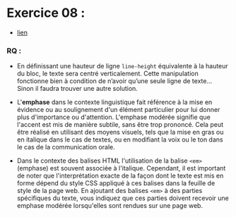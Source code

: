 # Exercice 08 :


- [lien](https://juliencrego.com/exercices/css-mise-en-forme-01/#avant-de-commencer-lexercice-1)

### RQ :

- En définissant une hauteur de ligne `line-height` équivalente à la hauteur du bloc, le texte sera centré verticalement. Cette manipulation fonctionne bien à condition de n’avoir qu’une seule ligne de texte… Sinon il faudra trouver une autre solution.

- L'**emphase** dans le contexte linguistique fait référence à la mise en évidence ou au soulignement d'un élément particulier pour lui donner plus d'importance ou d'attention. L'emphase modérée signifie que l'accent est mis de manière subtile, sans être trop prononcé. Cela peut être réalisé en utilisant des moyens visuels, tels que la mise en gras ou en italique dans le cas de textes, ou en modifiant la voix ou le ton dans le cas de la communication orale.

- Dans le contexte des balises HTML  l'utilisation de la balise `<em>` (emphase) est souvent associée à l'italique. Cependant, il est important de noter que l'interprétation exacte de la façon dont le texte est mis en forme dépend du style CSS appliqué à ces balises dans la feuille de style de la page web. En ajoutant des balises `<em>` à des parties spécifiques du texte, vous indiquez que ces parties doivent recevoir une emphase modérée lorsqu'elles sont rendues sur une page web.